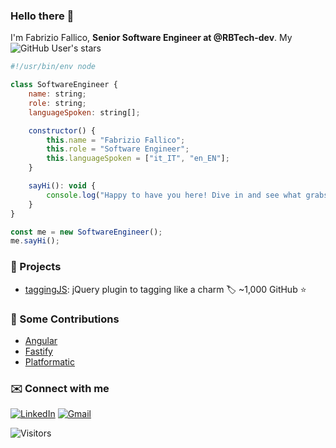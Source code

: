 ### Hello there 👋

I'm Fabrizio Fallico, **Senior Software Engineer at @RBTech-dev**. My ![GitHub User's stars](https://img.shields.io/github/stars/sniperwolf)

```js
#!/usr/bin/env node

class SoftwareEngineer {
    name: string;
    role: string;
    languageSpoken: string[];

    constructor() {
        this.name = "Fabrizio Fallico";
        this.role = "Software Engineer";
        this.languageSpoken = ["it_IT", "en_EN"];
    }

    sayHi(): void {
        console.log("Happy to have you here! Dive in and see what grabs your interest.");
    }
}

const me = new SoftwareEngineer();
me.sayHi();
```

### 📌 Projects

- [taggingJS](https://github.com/sniperwolf/taggingjs): jQuery plugin to tagging like a charm 🏷️ ~1,000 GitHub ⭐️

### 🤝 Some Contributions

- [Angular](https://github.com/angular/angular/) <!-- https://github.com/angular/angular/pull/46258 -->
- [Fastify](https://github.com/fastify/fastify/) <!-- https://github.com/fastify/fastify/pull/3602 -->
- [Platformatic](https://github.com/platformatic/platformatic/) <!-- https://github.com/platformatic/platformatic/pull/1046 -->

### ✉️ Connect with me

[![LinkedIn](https://img.shields.io/badge/linkedin-%230077B5.svg?style=for-the-badge&logo=linkedin&logoColor=white)](https://www.linkedin.com/in/fabriziofallico)
[![Gmail](https://img.shields.io/badge/Gmail-D14836?style=for-the-badge&logo=gmail&logoColor=white)](mailto:me@fabriziofallico.com)

![Visitors](https://api.visitorbadge.io/api/visitors?path=sniperwolf%2FREADME.md&countColor=%23263759)
